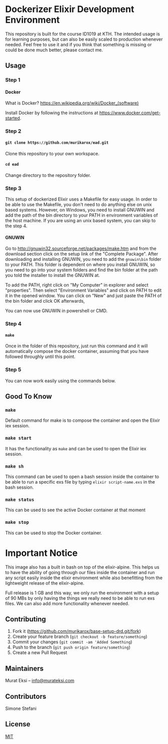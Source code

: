 # Dockerizer Elixir Development Environment

This repository is built for the course ID1019 at KTH. The intended usage is for learning purposes, but can also be easily scaled to production whenever needed. Feel free to use it and if you think that something is missing or could be done much better, please contact me.

## Usage

### Step 1

#### Docker 

What is Docker? https://en.wikipedia.org/wiki/Docker_(software)

Install Docker by following the instructions at https://www.docker.com/get-started.

### Step 2

#### `git clone https://github.com/murikarox/ead.git`

Clone this repository to your own workspace.

#### `cd ead`

Change directory to the repository folder.

### Step 3

This setup of dockerized Elixir uses a Makefile for easy usage. In order to be able to use the Makefile, you don't need to do anything else on unix based systems. However, on Windows, you need to install GNUWIN and add the path of the bin directory to your PATH in environment variables of the host machine. If you are using an unix based system, you can skip to the step 4.

#### GNUWIN

Go to http://gnuwin32.sourceforge.net/packages/make.htm and from the download section click on the setup link of the "Complete Package". After downloading and installing GNUWIN, you need to add the `gnuwin\bin` folder to your PATH. This folder is dependent on where you install GNUWIN, so you need to go into your system folders and find the bin folder at the path you told the installer to install the GNUWIN at. 

To add the PATH, right click on "My Computer" in explorer and select "properties". Then select "Environment Variables" and click on PATH to edit it in the opened window. You can click on "New" and just paste the PATH of the bin folder and click OK afterwards,

You can now use GNUWIN in powershell or CMD.


### Step 4

#### `make`

Once in the folder of this repository, just run this command and it will automatically compose the docker container, assuming that you have followed throughly until this point.

### Step 5

You can now work easily using the commands below.

## Good To Know

### `make`

Default command for make is to compose the container and open the Elixir iex session.

### `make start`

It has the functionality as `make` and can be used to open the Elixir iex session.

### `make sh`

This command can be used to open a bash session inside the container to be able to run a specific exs file by typing
`elixir script-name.exs` in the bash session.

### `make status`

This can be used to see the active Docker container at that moment

### `make stop`

This can be used to stop the Docker container.

# Important Notice

This image also has a built in bash on top of the elixir-alpine. This helps us to have the ability of going through our files inside the container and run any script easily inside the elixir environment while also benefitting from the lightweight release of the elixir-alpine. 

Full release is 1 GB and this way, we only run the environment with a setup of 90 MBs by only having the things we really need to be able to run exs files. We can also add more functionality whenever needed.

## Contributing

1. Fork it (<https://github.com/murikarox/base-setup-drd.git/fork>)
2. Create your feature branch (`git checkout -b feature/something`)
3. Commit your changes (`git commit -am 'Added Something`)
4. Push to the branch (`git push origin feature/something`)
5. Create a new Pull Request

## Maintainers

Murat Eksi – info@murateksi.com  

## Contributors

Simone Stefani

## License
[MIT](https://choosealicense.com/licenses/mit/)

